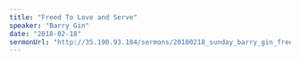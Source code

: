 ```yaml
---
title: "Freed To Love and Serve"
speaker: "Barry Gin"
date: "2018-02-18"
sermonUrl: "http://35.190.93.184/sermons/20180218_sunday_barry_gin_freed_to_love_and_serve.mp3"
---
```

